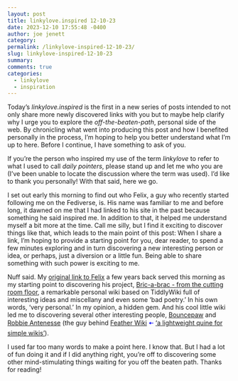 ```yaml
---
layout: post
title: linkylove.inspired 12-10-23
date: 2023-12-10 17:55:48 -0400
author: joe jenett
category: 
permalink: /linkylove-inspired-12-10-23/
slug: linkylove-inspired-12-10-23
summary: 
comments: true
categories:
  - linkylove
  - inspiration
---
```

<p>
Today’s <em>linkylove.inspired</em> is the first in a new series of posts intended to not only share more newly discovered links with you but to maybe help clarify why I urge you to explore the <em>off-the-beaten-path</em>, personal side of the web. By chronicling what went into producing this post and how I benefited personally in the process, I’m hoping to help you better understand what I’m up to here. Before I continue, I have something to ask of you.
</p>
<p>
If you’re the person who inspired my use of the term <em>linkylove</em> to refer to what I used to call <em>daily pointers</em>, please stand up and let me who you are (I’ve been unable to locate the discussion where the term was used). I’d like to thank you personally! With that said, here we go.
</p>
<p>
I set out early this morning to find out who Felix, a guy who recently started following me on the Fediverse, is. His name was familiar to me and before long, it dawned on me that I had linked to his site in the past because something he said inspired me. In addition to that, it helped me understand myself a bit more at the time. Call me silly, but I find it exciting to discover things like that, which  leads to the main point of this post: When I share a link, I’m hoping to provide a starting point for you, dear reader, to spend a few minutes exploring and in turn discovering a new interesting person or idea, or perhaps, just a diversion or a little fun. Being able to share something with such power is exciting to me.
</p>
<p>
Nuff said. My <a href="https://simply.joejenett.com/4003/">original link to Felix</a> a few years back served this morning as my starting point to discovering his project, <a title=" Bric-a-brac - from the cutting room floor " href="https://felix.plesoianu.ro/wiki.html"> Bric-a-brac - from the cutting room floor</a>, a remarkable personal wiki based on TiddlyWiki full of interesting ideas and miscellany and even some ‘bad poetry.’ In his own words, ‘very personal.’ In my opinion, a hidden gem. And his cool little wiki led me to discovering several other interesting people, <a title="Bouncepaw" href="https://bouncepaw.com/">Bouncepaw</a> and <a title="Robbie Antenesse" href="https://robbie.antenesse.net/">Robbie Antenesse</a> (the guy behind <a href="https://feather.wiki/"> Feather Wiki</a> <span style="color:blue;">🠤</span> <a title="the dailywebthing archives" href="https://dwt-archives.joejenett.com/a-lightweight-quine-for-simple-wikis/">‘a lightweight quine for simple wikis’</a>).
</p>
<p>
I used far too many words to make a point here. I know that. But I had a lot of fun doing it and if I did anything right, you’re off to discovering some other mind-stimulating things waiting for you off the beaten path. Thanks for reading! 
</p>

<a href="https://brid.gy/publish/mastodon"></a>